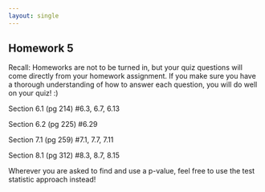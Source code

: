 ```yaml
---
layout: single
---
```


## Homework 5

Recall: Homeworks are not to be turned in, but your quiz questions will come directly from your homework assignment. If you make sure you have a thorough understanding of how to answer each question, you will do well on your quiz! :)

Section 6.1 (pg 214) #6.3, 6.7, 6.13

Section 6.2 (pg 225) #6.29

Section 7.1 (pg 259) #7.1, 7.7, 7.11

Section 8.1 (pg 312) #8.3, 8.7, 8.15

Wherever you are asked to find and use a p-value, feel free to use the test statistic approach instead!
